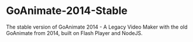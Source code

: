 # GoAnimate-2014-Stable
 The stable version of GoAnimate 2014 - A Legacy Video Maker with the old GoAnimate from 2014, built on Flash Player and NodeJS.
